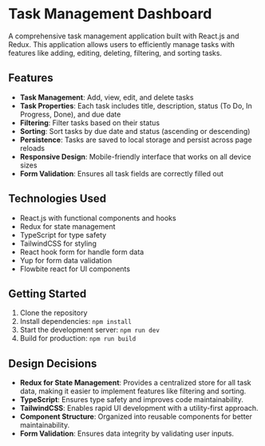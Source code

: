 # Task Management Dashboard

A comprehensive task management application built with React.js and Redux. This application allows users to efficiently manage tasks with features like adding, editing, deleting, filtering, and sorting tasks.

## Features

- **Task Management**: Add, view, edit, and delete tasks
- **Task Properties**: Each task includes title, description, status (To Do, In Progress, Done), and due date
- **Filtering**: Filter tasks based on their status
- **Sorting**: Sort tasks by due date and status (ascending or descending)
- **Persistence**: Tasks are saved to local storage and persist across page reloads
- **Responsive Design**: Mobile-friendly interface that works on all device sizes
- **Form Validation**: Ensures all task fields are correctly filled out

## Technologies Used

- React.js with functional components and hooks
- Redux for state management
- TypeScript for type safety
- TailwindCSS for styling
- React hook form for handle form data
- Yup for form data validation
- Flowbite react for UI components

## Getting Started

1. Clone the repository
2. Install dependencies: `npm install`
3. Start the development server: `npm run dev`
4. Build for production: `npm run build`

## Design Decisions

- **Redux for State Management**: Provides a centralized store for all task data, making it easier to implement features like filtering and sorting.
- **TypeScript**: Ensures type safety and improves code maintainability.
- **TailwindCSS**: Enables rapid UI development with a utility-first approach.
- **Component Structure**: Organized into reusable components for better maintainability.
- **Form Validation**: Ensures data integrity by validating user inputs.